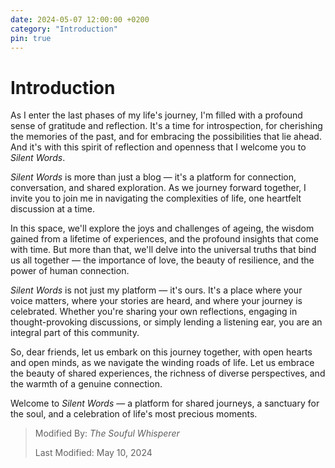 ```yaml
---
date: 2024-05-07 12:00:00 +0200
category: "Introduction"
pin: true
---
```


# Introduction

As I enter the last phases of my life's journey, I'm filled with a profound sense of gratitude and reflection. It's a time for introspection, for cherishing the memories of the past, and for embracing the possibilities that lie ahead. And it's with this spirit of reflection and openness that I welcome you to _Silent Words_.

_Silent Words_ is more than just a blog — it's a platform for connection, conversation, and shared exploration. As we journey forward together, I invite you to join me in navigating the complexities of life, one heartfelt discussion at a time.

In this space, we'll explore the joys and challenges of ageing, the wisdom gained from a lifetime of experiences, and the profound insights that come with time. But more than that, we'll delve into the universal truths that bind us all together — the importance of love, the beauty of resilience, and the power of human connection.

_Silent Words_ is not just my platform — it's ours. It's a place where your voice matters, where your stories are heard, and where your journey is celebrated. Whether you're sharing your own reflections, engaging in thought-provoking discussions, or simply lending a listening ear, you are an integral part of this community.

So, dear friends, let us embark on this journey together, with open hearts and open minds, as we navigate the winding roads of life. Let us embrace the beauty of shared experiences, the richness of diverse perspectives, and the warmth of a genuine connection.

Welcome to _Silent Words_ — a platform for shared journeys, a sanctuary for the soul, and a celebration of life's most precious moments.

>
> Modified By: _The Souful Whisperer_ 
> 
> Last Modified: May 10, 2024
>
